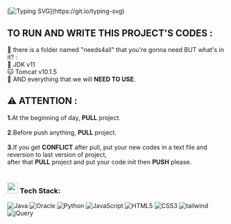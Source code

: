 # <div align="center">
[![Typing SVG](https://readme-typing-svg.herokuapp.com?font=Arial+Script&weight=500&size=30&duration=8000&pause=3000&color=000000&width=1000&lines=Welcome+to+team+that+is+coding+Application+Maker...)](https://git.io/typing-svg)
</div>   

  
## TO RUN AND WRITE THIS PROJECT'S CODES :
📂 there is a folder named "needs4all" that you're gonna need BUT what's in it? :<br>
👾 JDK v11<br>
🐱 Tomcat v10.1.5<br>
🔮 AND everything that we will <b>NEED TO USE</b>.

## ⚠️ ATTENTION :
<b>1.</b>At the beginning of day, <b>PULL</b> project.<br><br>
<b>2.</b>Before push anything, <b>PULL</b> project.<br><br>
<b>3.</b>If you get <b>CONFLICT</b> after pull, put your new codes in a text file and reversion to last version of project,<br>
            after that <b>PULL</b> project and put your code init then <b>PUSH</b> please.
 

# <h3><img src="https://user-images.githubusercontent.com/31341013/215384145-99d3ea7f-9fab-4b7e-a476-dbfc533b1412.gif" height="25"/> Tech Stack:
![Java](https://img.shields.io/badge/java-%23ED8B00.svg?style=for-the-badge&logo=java&logoColor=white) 
![Oracle](https://img.shields.io/badge/Oracle-F80000?style=for-the-badge&logo=oracle&logoColor=white)
![Python](https://img.shields.io/badge/Python-68BC71.svg?style=for-the-badge&logo=python&logoColor=white) 
![JavaScript](https://img.shields.io/badge/javascript-%23323330.svg?style=for-the-badge&logo=javascript&logoColor=%23F7DF1E) 
![HTML5](https://img.shields.io/badge/html5-%23E34F26.svg?style=for-the-badge&logo=html5&logoColor=white) 
![CSS3](https://img.shields.io/badge/css3-1572B6?style=for-the-badge&logo=css3&logoColor=white) 
![tailwind](https://img.shields.io/badge/tailwind-06B6D4.svg?style=for-the-badge&logo=tailwindcss&logoColor=white) 
![jQuery](https://img.shields.io/badge/jquery-%230769AD.svg?style=for-the-badge&logo=jquery&logoColor=white) 



